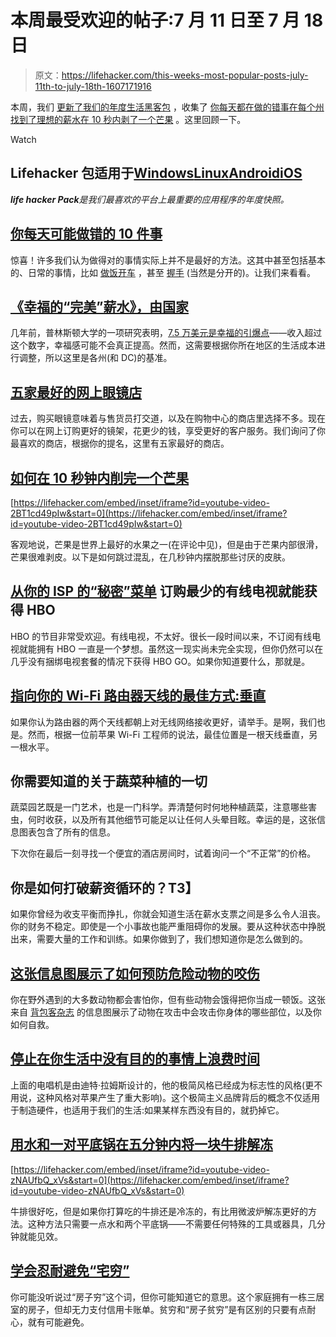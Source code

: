 # 本周最受欢迎的帖子:7 月 11 日至 7 月 18 日

> 原文：<https://lifehacker.com/this-weeks-most-popular-posts-july-11th-to-july-18th-1607171916>

本周，我们 [更新了我们的年度生活黑客包](https://lifehacker.com/lifehacker-pack-for-android-our-list-of-the-essential-819094535) ，收集了 [你每天都在做的错事](http://lifehacker.com/top-10-things-you-might-be-doing-wrong-every-day-1603832593)[在每个州找到了理想的薪水](http://lifehacker.com/the-perfect-salary-for-happiness-by-state-1605278164)[在 10 秒内剥了一个芒果](http://lifehacker.com/how-to-peel-a-mango-in-under-10-seconds-1603398060) 。这里回顾一下。

Watch

## Lifehacker 包适用于[Windows](http://lifehacker.com/lifehacker-pack-for-windows-our-list-of-the-best-windo-787533613)[Linux](http://lifehacker.com/lifehacker-pack-for-linux-our-list-of-the-essential-li-815376368)[Android](http://lifehacker.com/lifehacker-pack-for-android-our-list-of-the-essential-819094535)[iOS](http://lifehacker.com/lifehacker-pack-for-iphone-our-list-of-the-essential-i-804543677)

***life hacker Pack**是我们最喜欢的平台上最重要的应用程序的年度快照。*

## [你每天可能做错的 10 件事](http://lifehacker.com/top-10-things-you-might-be-doing-wrong-every-day-1603832593)

惊喜！许多我们认为做得对的事情实际上并不是最好的方法。这其中甚至包括基本的、日常的事情，比如 [做饭](http://lifehacker.com/the-stupid-things-you-do-in-the-kitchen-and-how-to-fix-5903931)[开车](http://lifehacker.com/top-10-ways-to-become-a-better-driver-1596820145) ，甚至 [握手](http://lifehacker.com/avoid-these-five-mistakes-and-never-give-a-bad-handshak-1178784076) (当然是分开的)。让我们来看看。

## [《幸福的“完美”薪水》，由国家](http://lifehacker.com/the-perfect-salary-for-happiness-by-state-1605278164)

几年前，普林斯顿大学的一项研究表明，[7.5 万美元是幸福的引爆点](http://lifehacker.com/75-000-is-the-perfect-salary-for-happiness-5632191)——收入超过这个数字，幸福感可能不会真正提高。然而，这需要根据你所在地区的生活成本进行调整，所以这里是各州(和 DC)的基准。

## [五家最好的网上眼镜店](http://lifehacker.com/five-best-online-glasses-stores-1603858245)

过去，购买眼镜意味着与售货员打交道，以及在购物中心的商店里选择不多。现在你可以在网上订购更好的镜架，花更少的钱，享受更好的客户服务。我们询问了你最喜欢的商店，根据你的提名，这里有五家最好的商店。

## [如何在 10 秒钟内削完一个芒果](http://lifehacker.com/how-to-peel-a-mango-in-under-10-seconds-1603398060)

 [https://lifehacker.com/embed/inset/iframe?id=youtube-video-2BT1cd49pIw&start=0](https://lifehacker.com/embed/inset/iframe?id=youtube-video-2BT1cd49pIw&start=0) 

客观地说，芒果是世界上最好的水果之一(在评论中见)，但是由于芒果内部很滑，芒果很难剥皮。以下是如何跳过混乱，在几秒钟内摆脱那些讨厌的皮肤。

## [从你的 ISP 的“秘密”菜单](http://lifehacker.com/get-hbo-without-cable-by-ordering-from-your-isps-secre-1606028407) 订购最少的有线电视就能获得 HBO

HBO 的节目非常受欢迎。有线电视，不太好。很长一段时间以来，不订阅有线电视就能拥有 HBO 一直是一个梦想。虽然这一现实尚未完全实现，但你仍然可以在几乎没有捆绑电视套餐的情况下获得 HBO GO。如果你知道要什么，那就是。

## [指向你的 Wi-Fi 路由器天线的最佳方式:垂直](http://lifehacker.com/the-best-way-to-point-your-wi-fi-router-antennas-perpe-1605924745)

如果你认为路由器的两个天线都朝上对无线网络接收更好，请举手。是啊，我们也是。然而，根据一位前苹果 Wi-Fi 工程师的说法，最佳位置是一根天线垂直，另一根水平。

## 你需要知道的关于蔬菜种植的一切

蔬菜园艺既是一门艺术，也是一门科学。弄清楚何时何地种植蔬菜，注意哪些害虫，何时收获，以及所有其他细节可能足以让任何人头晕目眩。幸运的是，这张信息图表包含了所有的信息。

下次你在最后一刻寻找一个便宜的酒店房间时，试着询问一个“不正常”的价格。

## 你是如何打破薪资循环的？T3】

如果你曾经为收支平衡而挣扎，你就会知道生活在薪水支票之间是多么令人沮丧。你的财务不稳定。即使是一个小事故也能严重阻碍你的发展。要从这种状态中挣脱出来，需要大量的工作和训练。如果你做到了，我们想知道你是怎么做到的。

## [这张信息图展示了如何预防危险动物的咬伤](http://lifehacker.com/this-infographic-shows-how-to-prevent-bites-from-danger-1604921441)

你在野外遇到的大多数动物都会害怕你，但有些动物会饿得把你当成一顿饭。这张来自 [背包客杂志](http://www.backpacker.com/) 的信息图展示了动物在攻击中会攻击你身体的哪些部位，以及你如何自救。

## [停止在你生活中没有目的的事情上浪费时间](http://lifehacker.com/stop-wasting-time-on-things-that-dont-have-a-purpose-in-1603502091)

上面的电唱机是由迪特·拉姆斯设计的，他的极简风格已经成为标志性的风格(更不用说，这种风格对苹果产生了重大影响)。这个极简主义品牌背后的概念不仅适用于制造硬件，也适用于我们的生活:如果某样东西没有目的，就扔掉它。

## [用水和一对平底锅在五分钟内将一块牛排解冻](http://lifehacker.com/defrost-a-steak-in-five-minutes-with-water-and-a-pair-o-1603540248)

 [https://lifehacker.com/embed/inset/iframe?id=youtube-video-zNAUfbQ_xVs&start=0](https://lifehacker.com/embed/inset/iframe?id=youtube-video-zNAUfbQ_xVs&start=0) 

牛排很好吃，但是如果你打算吃的牛排还是冷冻的，有比用微波炉解冻更好的方法。这种方法只需要一点水和两个平底锅——不需要任何特殊的工具或器具，几分钟就能见效。

## [学会忍耐避免“宅穷”](http://lifehacker.com/how-being-house-poor-happens-and-how-to-avoid-it-1606079501)

你可能没听说过“房子穷”这个词，但你可能知道它的意思。这个家庭拥有一栋三居室的房子，但却无力支付信用卡账单。贫穷和“房子贫穷”是有区别的只要有点耐心，就有可能避免。
